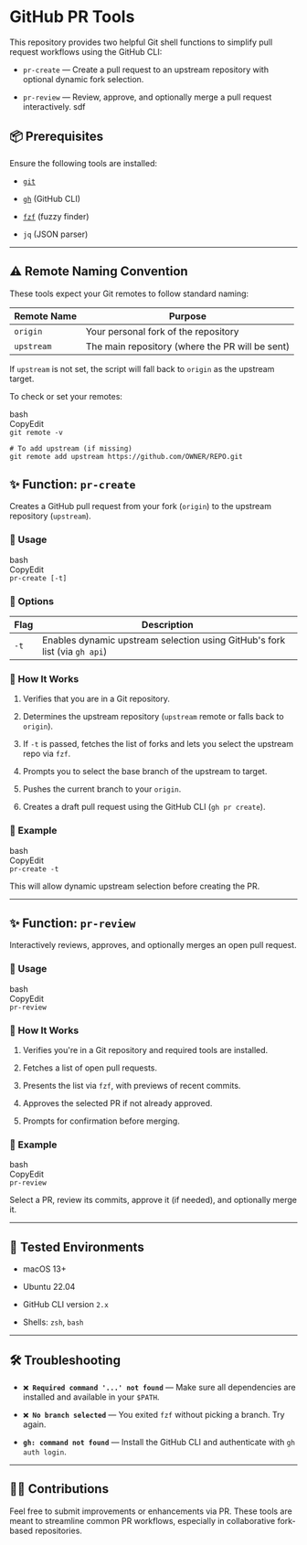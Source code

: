 
# **GitHub PR Tools**

This repository provides two helpful Git shell functions to simplify pull request workflows using the GitHub CLI:

* `pr-create` — Create a pull request to an upstream repository with optional dynamic fork selection.

* `pr-review` — Review, approve, and optionally merge a pull request interactively.
sdf


## **📦 Prerequisites**

Ensure the following tools are installed:

* [`git`](https://git-scm.com/)

* [`gh`](https://cli.github.com/) (GitHub CLI)

* [`fzf`](https://github.com/junegunn/fzf) (fuzzy finder)

* `jq` (JSON parser)

---

## **⚠️ Remote Naming Convention**

These tools expect your Git remotes to follow standard naming:

| Remote Name | Purpose |
| ----- | ----- |
| `origin` | Your personal fork of the repository |
| `upstream` | The main repository (where the PR will be sent) |

If `upstream` is not set, the script will fall back to `origin` as the upstream target.

To check or set your remotes:

bash  
CopyEdit  
`git remote -v`

`# To add upstream (if missing)`  
`git remote add upstream https://github.com/OWNER/REPO.git`


## **✨ Function: `pr-create`**

Creates a GitHub pull request from your fork (`origin`) to the upstream repository (`upstream`).

### **🔹 Usage**

bash  
CopyEdit  
`pr-create [-t]`

### **🔸 Options**

| Flag | Description |
| ----- | ----- |
| `-t` | Enables dynamic upstream selection using GitHub's fork list (via `gh api`) |

### **🧠 How It Works**

1. Verifies that you are in a Git repository.

2. Determines the upstream repository (`upstream` remote or falls back to `origin`).

3. If `-t` is passed, fetches the list of forks and lets you select the upstream repo via `fzf`.

4. Prompts you to select the base branch of the upstream to target.

5. Pushes the current branch to your `origin`.

6. Creates a draft pull request using the GitHub CLI (`gh pr create`).

### **📌 Example**

bash  
CopyEdit  
`pr-create -t`

This will allow dynamic upstream selection before creating the PR.

---

## **✨ Function: `pr-review`**

Interactively reviews, approves, and optionally merges an open pull request.

### **🔹 Usage**

bash  
CopyEdit  
`pr-review`

### **🧠 How It Works**

1. Verifies you're in a Git repository and required tools are installed.

2. Fetches a list of open pull requests.

3. Presents the list via `fzf`, with previews of recent commits.

4. Approves the selected PR if not already approved.

5. Prompts for confirmation before merging.

### **📌 Example**

bash  
CopyEdit  
`pr-review`

Select a PR, review its commits, approve it (if needed), and optionally merge it.

---

## **🧪 Tested Environments**

* macOS 13+

* Ubuntu 22.04

* GitHub CLI version `2.x`

* Shells: `zsh`, `bash`

---

## **🛠 Troubleshooting**

* **`❌ Required command '...' not found`** — Make sure all dependencies are installed and available in your `$PATH`.

* **`❌ No branch selected`** — You exited `fzf` without picking a branch. Try again.

* **`gh: command not found`** — Install the GitHub CLI and authenticate with `gh auth login`.

---

## **🧑‍💻 Contributions**

Feel free to submit improvements or enhancements via PR. These tools are meant to streamline common PR workflows, especially in collaborative fork-based repositories.

